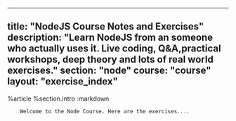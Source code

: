 ---
  title: "NodeJS Course Notes and Exercises"
  description: "Learn NodeJS from an someone who actually uses it. Live coding, Q&A,practical workshops, deep theory and lots of real world exercises."
  section: "node"
  course: "course"
  layout: "exercise_index"
  ---
  
  %article
    %section.intro
      :markdown
  
        Welcome to the Node Course. Here are the exercises....
  